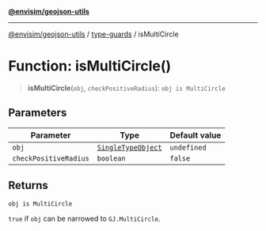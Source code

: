 [**@envisim/geojson-utils**](../../README.md)

---

[@envisim/geojson-utils]() / [type-guards](../README.md) / isMultiCircle

# Function: isMultiCircle()

> **isMultiCircle**(`obj`, `checkPositiveRadius`): `obj is MultiCircle`

## Parameters

| Parameter             | Type                                                                 | Default value |
| --------------------- | -------------------------------------------------------------------- | ------------- |
| `obj`                 | [`SingleTypeObject`](../../geojson/type-aliases/SingleTypeObject.md) | `undefined`   |
| `checkPositiveRadius` | `boolean`                                                            | `false`       |

## Returns

`obj is MultiCircle`

`true` if `obj` can be narrowed to `GJ.MultiCircle`.

